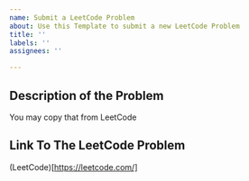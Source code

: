 ```yaml
---
name: Submit a LeetCode Problem
about: Use this Template to submit a new LeetCode Problem
title: ''
labels: ''
assignees: ''

---
```


## Description of the Problem
You may copy that from LeetCode

## Link To The LeetCode Problem
(LeetCode)[https://leetcode.com/]
